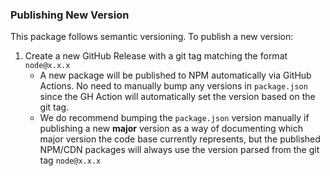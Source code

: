 ### Publishing New Version

This package follows semantic versioning. To publish a new version:

1. Create a new GitHub Release with a git tag matching the format `node@x.x.x`
   - A new package will be published to NPM automatically via GitHub Actions. No need to manually bump any versions in `package.json` since the GH Action will automatically set the version based on the git tag.
   - We do recommend bumping the `package.json` version manually if publishing a new **major** version as a way of documenting which major version the code base currently represents, but the published NPM/CDN packages will always use the version parsed from the git tag `node@x.x.x`
